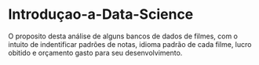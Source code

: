 # Introduçao-a-Data-Science

O proposito desta análise de alguns bancos de dados de filmes, com o intuito de indentificar padrões de notas, idioma padrão de cada filme, lucro obitido e orçamento gasto para seu desenvolvimento.
